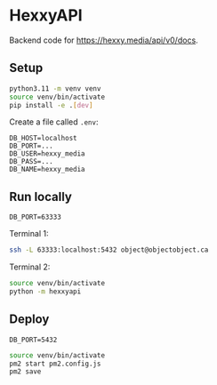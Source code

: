 # HexxyAPI
Backend code for https://hexxy.media/api/v0/docs.

## Setup

```sh
python3.11 -m venv venv
source venv/bin/activate
pip install -e .[dev]
```

Create a file called `.env`:
```
DB_HOST=localhost
DB_PORT=...
DB_USER=hexxy_media
DB_PASS=...
DB_NAME=hexxy_media
```

## Run locally

`DB_PORT=63333`

Terminal 1:
```sh
ssh -L 63333:localhost:5432 object@objectobject.ca
```

Terminal 2:
```sh
source venv/bin/activate
python -m hexxyapi
```

## Deploy

`DB_PORT=5432`

```sh
source venv/bin/activate
pm2 start pm2.config.js
pm2 save
```
